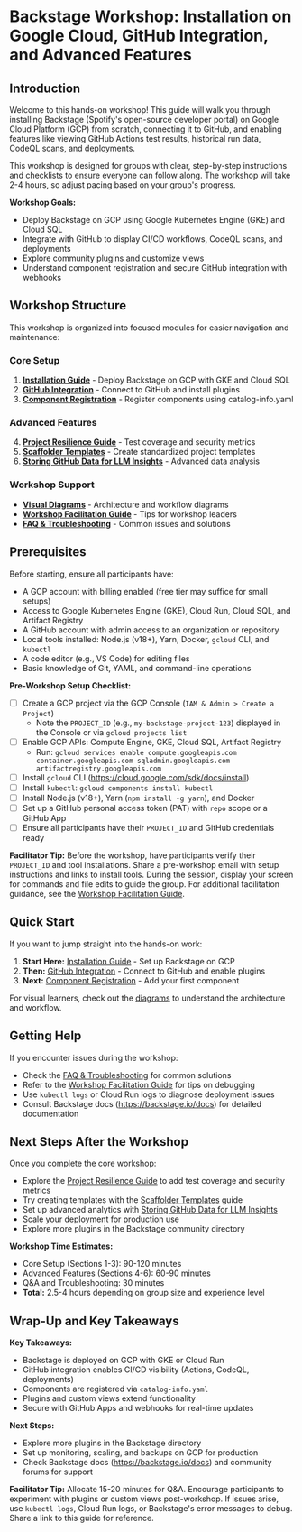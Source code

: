# Backstage Workshop: Installation on Google Cloud, GitHub Integration, and Advanced Features

## Introduction

Welcome to this hands-on workshop! This guide will walk you through installing Backstage (Spotify's open-source developer portal) on Google Cloud Platform (GCP) from scratch, connecting it to GitHub, and enabling features like viewing GitHub Actions test results, historical run data, CodeQL scans, and deployments.

This workshop is designed for groups with clear, step-by-step instructions and checklists to ensure everyone can follow along. The workshop will take 2-4 hours, so adjust pacing based on your group's progress.

**Workshop Goals:**
- Deploy Backstage on GCP using Google Kubernetes Engine (GKE) and Cloud SQL
- Integrate with GitHub to display CI/CD workflows, CodeQL scans, and deployments
- Explore community plugins and customize views
- Understand component registration and secure GitHub integration with webhooks

## Workshop Structure

This workshop is organized into focused modules for easier navigation and maintenance:

### Core Setup
1. **[Installation Guide](./docs/installation_guide.md)** - Deploy Backstage on GCP with GKE and Cloud SQL
2. **[GitHub Integration](./docs/github_integration.md)** - Connect to GitHub and install plugins
3. **[Component Registration](./docs/component_registration.md)** - Register components using catalog-info.yaml

### Advanced Features
4. **[Project Resilience Guide](./docs/project_resilience_guide.md)** - Test coverage and security metrics
5. **[Scaffolder Templates](./docs/backstage_scaffolder_templates.md)** - Create standardized project templates
6. **[Storing GitHub Data for LLM Insights](./docs/storing_github_data_for_llm_insights.md)** - Advanced data analysis

### Workshop Support
- **[Visual Diagrams](./docs/diagrams.md)** - Architecture and workflow diagrams
- **[Workshop Facilitation Guide](./docs/workshop_facilitation.md)** - Tips for workshop leaders
- **[FAQ & Troubleshooting](./docs/faq_troubleshooting.md)** - Common issues and solutions

## Prerequisites

Before starting, ensure all participants have:
- A GCP account with billing enabled (free tier may suffice for small setups)
- Access to Google Kubernetes Engine (GKE), Cloud Run, Cloud SQL, and Artifact Registry
- A GitHub account with admin access to an organization or repository
- Local tools installed: Node.js (v18+), Yarn, Docker, `gcloud` CLI, and `kubectl`
- A code editor (e.g., VS Code) for editing files
- Basic knowledge of Git, YAML, and command-line operations

**Pre-Workshop Setup Checklist:**
- [ ] Create a GCP project via the GCP Console (`IAM & Admin > Create a Project`)
  - Note the `PROJECT_ID` (e.g., `my-backstage-project-123`) displayed in the Console or via `gcloud projects list`
- [ ] Enable GCP APIs: Compute Engine, GKE, Cloud SQL, Artifact Registry
  - Run: `gcloud services enable compute.googleapis.com container.googleapis.com sqladmin.googleapis.com artifactregistry.googleapis.com`
- [ ] Install `gcloud` CLI (https://cloud.google.com/sdk/docs/install)
- [ ] Install `kubectl`: `gcloud components install kubectl`
- [ ] Install Node.js (v18+), Yarn (`npm install -g yarn`), and Docker
- [ ] Set up a GitHub personal access token (PAT) with `repo` scope or a GitHub App
- [ ] Ensure all participants have their `PROJECT_ID` and GitHub credentials ready

**Facilitator Tip:** Before the workshop, have participants verify their `PROJECT_ID` and tool installations. Share a pre-workshop email with setup instructions and links to install tools. During the session, display your screen for commands and file edits to guide the group. For additional facilitation guidance, see the [Workshop Facilitation Guide](./docs/workshop_facilitation.md).

## Quick Start

If you want to jump straight into the hands-on work:

1. **Start Here:** [Installation Guide](./docs/installation_guide.md) - Set up Backstage on GCP
2. **Then:** [GitHub Integration](./docs/github_integration.md) - Connect to GitHub and enable plugins
3. **Next:** [Component Registration](./docs/component_registration.md) - Add your first component

For visual learners, check out the [diagrams](./docs/diagrams.md) to understand the architecture and workflow.

## Getting Help

If you encounter issues during the workshop:
- Check the [FAQ & Troubleshooting](./docs/faq_troubleshooting.md) for common solutions
- Refer to the [Workshop Facilitation Guide](./docs/workshop_facilitation.md) for tips on debugging
- Use `kubectl logs` or Cloud Run logs to diagnose deployment issues
- Consult Backstage docs (https://backstage.io/docs) for detailed documentation

## Next Steps After the Workshop

Once you complete the core workshop:
- Explore the [Project Resilience Guide](./docs/project_resilience_guide.md) to add test coverage and security metrics
- Try creating templates with the [Scaffolder Templates](./docs/backstage_scaffolder_templates.md) guide
- Set up advanced analytics with [Storing GitHub Data for LLM Insights](./docs/storing_github_data_for_llm_insights.md)
- Scale your deployment for production use
- Explore more plugins in the Backstage community directory

**Workshop Time Estimates:**
- Core Setup (Sections 1-3): 90-120 minutes
- Advanced Features (Sections 4-6): 60-90 minutes
- Q&A and Troubleshooting: 30 minutes
- **Total:** 2.5-4 hours depending on group size and experience level

## Wrap-Up and Key Takeaways

**Key Takeaways:**
- Backstage is deployed on GCP with GKE or Cloud Run
- GitHub integration enables CI/CD visibility (Actions, CodeQL, deployments)
- Components are registered via `catalog-info.yaml`
- Plugins and custom views extend functionality
- Secure with GitHub Apps and webhooks for real-time updates

**Next Steps:**
- Explore more plugins in the Backstage directory
- Set up monitoring, scaling, and backups on GCP for production
- Check Backstage docs (https://backstage.io/docs) and community forums for support

**Facilitator Tip:** Allocate 15-20 minutes for Q&A. Encourage participants to experiment with plugins or custom views post-workshop. If issues arise, use `kubectl logs`, Cloud Run logs, or Backstage's error messages to debug. Share a link to this guide for reference.